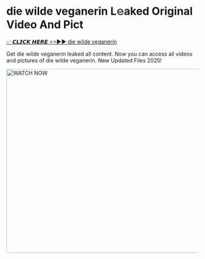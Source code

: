 # die wilde veganerin L𝚎aked Original Video And Pict

<p><a href="https://cliphot.my.id/die+wilde+veganerin" rel="nofollow">✅ 𝘾𝙇𝙄𝘾𝙆 𝙃𝙀𝙍𝙀 ==►► die wilde veganerin​</a></p>


<p>Get die wilde veganerin leaked all content. Now you can access all videos and pictures of die wilde veganerin. New Updated Files 2025!</p>


<p><a rel="nofollow" title="WATCH NOW" href="https://cliphot.my.id/die+wilde+veganerin"><img border="die+wilde+veganerin" height="480" width="720" title="WATCH NOW" alt="WATCH NOW" src="https://i.ibb.co.com/xMMVF88/686577567.gif"></a></p>